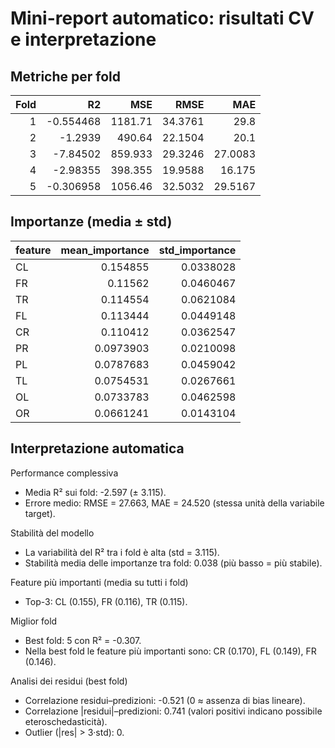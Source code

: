 # Mini-report automatico: risultati CV e interpretazione

## Metriche per fold

|   Fold |        R2 |      MSE |    RMSE |     MAE |
|-------:|----------:|---------:|--------:|--------:|
|      1 | -0.554468 | 1181.71  | 34.3761 | 29.8    |
|      2 | -1.2939   |  490.64  | 22.1504 | 20.1    |
|      3 | -7.84502  |  859.933 | 29.3246 | 27.0083 |
|      4 | -2.98355  |  398.355 | 19.9588 | 16.175  |
|      5 | -0.306958 | 1056.46  | 32.5032 | 29.5167 |

## Importanze (media ± std)

| feature   |   mean_importance |   std_importance |
|:----------|------------------:|-----------------:|
| CL        |         0.154855  |        0.0338028 |
| FR        |         0.11562   |        0.0460467 |
| TR        |         0.114554  |        0.0621084 |
| FL        |         0.113444  |        0.0449148 |
| CR        |         0.110412  |        0.0362547 |
| PR        |         0.0973903 |        0.0210098 |
| PL        |         0.0787683 |        0.0459042 |
| TL        |         0.0754531 |        0.0267661 |
| OL        |         0.0733783 |        0.0462598 |
| OR        |         0.0661241 |        0.0143104 |

## Interpretazione automatica

Performance complessiva
- Media R² sui fold: -2.597 (± 3.115).
- Errore medio: RMSE = 27.663, MAE = 24.520 (stessa unità della variabile target).

Stabilità del modello
- La variabilità del R² tra i fold è alta (std = 3.115).
- Stabilità media delle importanze tra fold: 0.038 (più basso = più stabile).

Feature più importanti (media su tutti i fold)
- Top-3: CL (0.155), FR (0.116), TR (0.115).

Miglior fold
- Best fold: 5 con R² = -0.307.
- Nella best fold le feature più importanti sono: CR (0.170), FL (0.149), FR (0.146).

Analisi dei residui (best fold)
- Correlazione residui–predizioni: -0.521 (0 ≈ assenza di bias lineare).
- Correlazione |residui|–predizioni: 0.741 (valori positivi indicano possibile eteroschedasticità).
- Outlier (|res| > 3·std): 0.
